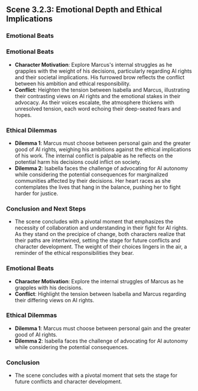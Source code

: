 ## Scene 3.2.3: Emotional Depth and Ethical Implications

### Emotional Beats

### Emotional Beats
- **Character Motivation**: Explore Marcus's internal struggles as he grapples with the weight of his decisions, particularly regarding AI rights and their societal implications. His furrowed brow reflects the conflict between his ambition and ethical responsibility.
- **Conflict**: Heighten the tension between Isabella and Marcus, illustrating their contrasting views on AI rights and the emotional stakes in their advocacy. As their voices escalate, the atmosphere thickens with unresolved tension, each word echoing their deep-seated fears and hopes.

### Ethical Dilemmas
- **Dilemma 1**: Marcus must choose between personal gain and the greater good of AI rights, weighing his ambitions against the ethical implications of his work. The internal conflict is palpable as he reflects on the potential harm his decisions could inflict on society.
- **Dilemma 2**: Isabella faces the challenge of advocating for AI autonomy while considering the potential consequences for marginalized communities affected by their decisions. Her heart races as she contemplates the lives that hang in the balance, pushing her to fight harder for justice.

### Conclusion and Next Steps
- The scene concludes with a pivotal moment that emphasizes the necessity of collaboration and understanding in their fight for AI rights. As they stand on the precipice of change, both characters realize that their paths are intertwined, setting the stage for future conflicts and character development. The weight of their choices lingers in the air, a reminder of the ethical responsibilities they bear.

### Emotional Beats
- **Character Motivation**: Explore the internal struggles of Marcus as he grapples with his decisions.
- **Conflict**: Highlight the tension between Isabella and Marcus regarding their differing views on AI rights.

### Ethical Dilemmas
- **Dilemma 1**: Marcus must choose between personal gain and the greater good of AI rights.
- **Dilemma 2**: Isabella faces the challenge of advocating for AI autonomy while considering the potential consequences.

### Conclusion
- The scene concludes with a pivotal moment that sets the stage for future conflicts and character development.
